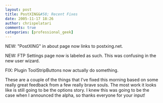 ```yaml
---
layout: post
title: PostXING&#58; Recent Fixes
date: 2005-11-17 18:26
author: chrispelatari
comments: true
categories: [professional_geek]
---
```


<p>NEW: "PostXING" in about page now links to postxing.net.</p>
<p>NEW: FTP Settings page now is labeled as such. This was confusing in the new
user wizard.</p>
<p>FIX: Plugin ToolStripButtons now actually do something.</p>
<p>These are a couple of the things that I've fixed this morning based
on some really great feedback from a few really brave souls. The most work it
looks like is still going to be the options story. I knew this was going to be
the case when I announced the alpha, so thanks everyone for your
input!</p>
